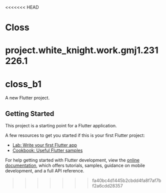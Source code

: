 <<<<<<< HEAD
# Closs
project.white_knight.work.gmj1.231226.1
=======
# closs_b1

A new Flutter project.

## Getting Started

This project is a starting point for a Flutter application.

A few resources to get you started if this is your first Flutter project:

- [Lab: Write your first Flutter app](https://docs.flutter.dev/get-started/codelab)
- [Cookbook: Useful Flutter samples](https://docs.flutter.dev/cookbook)

For help getting started with Flutter development, view the
[online documentation](https://docs.flutter.dev/), which offers tutorials,
samples, guidance on mobile development, and a full API reference.
>>>>>>> fa40bc4d1445b2cbdd4fa8f7af7bf2a6cdd28357
